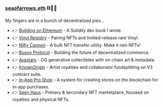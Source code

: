 ### [seaofarrows.eth](https://opensea.io/seaofarrows) ⛓🧠💥

My fingers are in a bunch of decentralized pies...

- 👉 [Building on Ethereum](https://amzn.to/3iDsG1q) - A Solidity dev book I wrote.
- 👉 [Vinyl Registry](https://vinylregistry.org) - Pairing NFTs and limited-release rare Vinyl.
- 👉 [Nifty Cannon](https://niftycannon.app) - A bulk NFT transfer utility. Make it rain NFTs!
- 👉 [Boson Protocol](https://www.bosonprotocol.io/) - Building the future of decentralized commerce.
- 👉 [Avastars](https://nft42.github.io/Avastars-Contracts/) - OG generative collectibles with on-chain art & metadata.
- 👉 [KnownOrigin](http://knownorigin.io) - Artist royalties and collaborator fundsplitting on V3 contract suite.
- 👉 [In-App Pro Shop](https://in-app-pro-shop.futurescale.com/) - A system for creating stores on the blockchain for in-app purchases.
- 👉 [Seen Haus](http://seen.haus) - Primary & secondary NFT marketplace, focused on royalties and physical NFTs.
